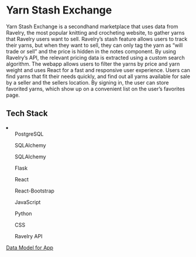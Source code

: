 <h1>Yarn Stash Exchange</h1>
<p>Yarn Stash Exchange is a secondhand marketplace that uses data from Ravelry, the most popular knitting and crocheting website, to gather yarns that Ravelry users want to sell. Ravelry’s stash feature allows users to track their yarns, but when they want to sell, they can only tag the yarn as “will trade or sell” and the price is hidden in the notes component. By using Ravelry’s API, the relevant pricing data is extracted using a custom search algorithm. The webapp allows users to filter the yarns by price and yarn weight and uses React for a fast and responsive user experience. Users can find yarns that fit their needs quickly, and find out all yarns available for sale by a seller and the sellers location. By signing in, the user can store favorited yarns, which show up on a convenient list on the user’s favorites page.</p>
<h2>Tech Stack</h2>
<li>
<ul>PostgreSQL</ul>
<ul>SQLAlchemy</ul>
<ul>SQLAlchemy</ul>
<ul>Flask</ul>
<ul>React</ul>
<ul>React-Bootstrap</ul>
<ul>JavaScript</ul>
<ul>Python</ul>
<ul>CSS</ul>
<ul>Ravelry API </ul>
</li>
<a href=https://dbdiagram.io/d/Yarn-Stash-Exchange-MVP-667b87599939893dae45a90c/>Data Model for App </a>
